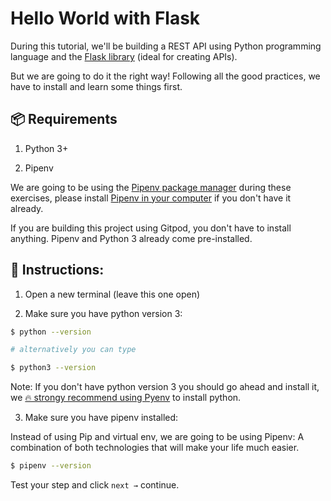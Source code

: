 # Hello World with Flask 

During this tutorial, we'll be building a REST API using Python programming language and the [Flask library](https://flask.palletsprojects.com/en/1.1.x/) (ideal for creating APIs).

But we are going to do it the right way! Following all the good practices, we have to install and learn some things first.

## 📦 Requirements

1. Python 3+

2. Pipenv

We are going to be using the [Pipenv package manager](https://pipenv-fork.readthedocs.io/en/latest/) during these exercises, please install [Pipenv in your computer](https://github.com/pypa/pipenv#installation) if you don't have it already.

If you are building this project using Gitpod, you don't have to install anything. Pipenv and Python 3 already come pre-installed.

## 📝 Instructions:

1.  Open a new terminal (leave this one open)

2. Make sure you have python version 3:

```bash
$ python --version

# alternatively you can type

$ python3 --version
```

Note: If you don't have python version 3 you should go ahead and install it, we [🔥 strongy recommend using Pyenv](https://github.com/pyenv/pyenv) to install python.

3. Make sure you have pipenv installed:

Instead of using Pip and virtual env, we are going to be using Pipenv: A combination of both technologies that will make your life much easier.

```bash
$ pipenv --version
```

Test your step and click `next →` continue.

